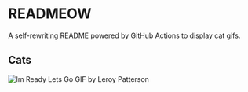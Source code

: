 # READMEOW

A self-rewriting README powered by GitHub Actions to display cat gifs.

## Cats

![Im Ready Lets Go GIF by Leroy Patterson](https://media4.giphy.com/media/CjmvTCZf2U3p09Cn0h/200.gif?cid=9acd02dablcz1w2rdgbhjg27wsiyb3z3pct5r9p6au9sjciu&ep=v1_gifs_search&rid=200.gif&ct=g)
